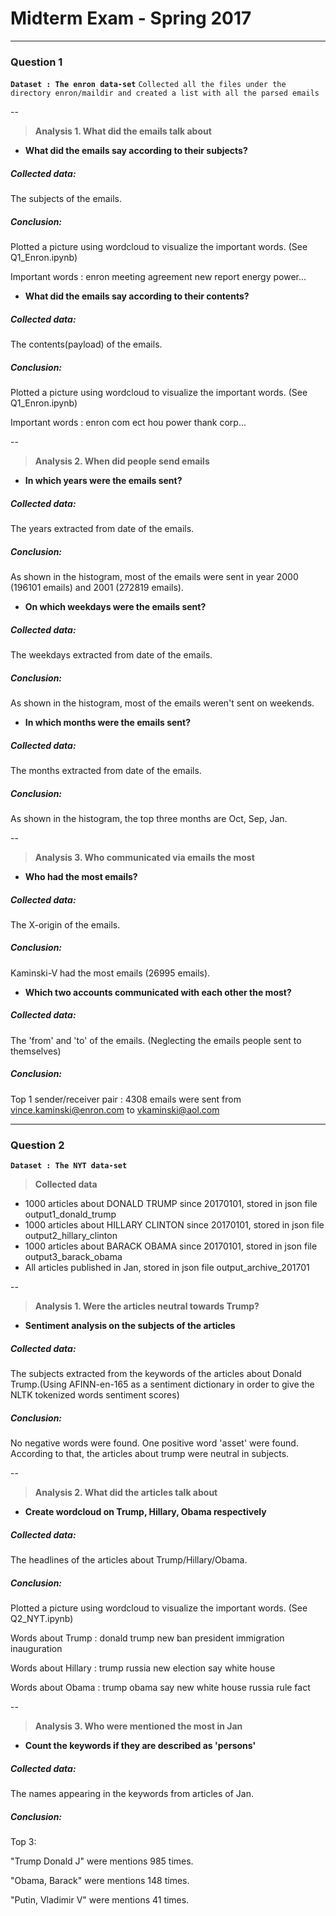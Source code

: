 # Midterm Exam - Spring 2017 
---
### Question 1

**`Dataset : The enron data-set`**
`Collected all the files under the directory enron/maildir and created a list with all the parsed emails`

--

> **Analysis 1. What did the emails talk about**

- **What did the emails say according to their subjects?**

##### Collected data:
The subjects of the emails.
##### Conclusion:
Plotted a picture using wordcloud to visualize the important words. (See Q1_Enron.ipynb)

Important words : enron meeting agreement new report energy power...

- **What did the emails say according to their contents?**

##### Collected data:
The contents(payload) of the emails.
##### Conclusion:
Plotted a picture using wordcloud to visualize the important words. (See Q1_Enron.ipynb)

Important words : enron com ect hou power thank corp...

--

> **Analysis 2. When did people send emails**

- **In which years were the emails sent?**

##### Collected data:
The years extracted from date of the emails.
##### Conclusion:
As shown in the histogram, most of the emails were sent in year 2000 (196101 emails) and 2001 (272819 emails).

- **On which weekdays were the emails sent?**

##### Collected data:
The weekdays extracted from date of the emails.
##### Conclusion:
As shown in the histogram, most of the emails weren't sent on weekends.

- **In which months were the emails sent?**

##### Collected data:
The months extracted from date of the emails.
##### Conclusion:
As shown in the histogram, the top three months are Oct, Sep, Jan.

--

> **Analysis 3. Who communicated via emails the most**

- **Who had the most emails?**

##### Collected data:
The X-origin of the emails.
##### Conclusion:
Kaminski-V had the most emails (26995 emails).

- **Which two accounts communicated with each other the most?**

##### Collected data:
The 'from' and 'to' of the emails. (Neglecting the emails people sent to themselves)
##### Conclusion:
Top 1 sender/receiver pair : 4308 emails were sent from vince.kaminski@enron.com to vkaminski@aol.com

---

### Question 2


**`Dataset : The NYT data-set`**


> **Collected data**


- 1000 articles about DONALD TRUMP since 20170101, stored in json file output1_donald_trump 
- 1000 articles about HILLARY CLINTON since 20170101, stored in json file output2_hillary_clinton 
- 1000 articles about BARACK OBAMA since 20170101, stored in json file output3_barack_obama
- All articles published in Jan, stored in json file output_archive_201701

--

> **Analysis 1. Were the articles neutral towards Trump?**

- **Sentiment analysis on the subjects of the articles**

##### Collected data:
The subjects extracted from the keywords of the articles about Donald Trump.(Using AFINN-en-165 as a sentiment dictionary in order to give the NLTK tokenized words sentiment scores)

##### Conclusion:
No negative words were found. One positive word 'asset' were found. According to that, the articles about trump were neutral in subjects.

--

> **Analysis 2. What did the articles talk about**

- **Create wordcloud on Trump, Hillary, Obama respectively**

##### Collected data:
The headlines of the articles about Trump/Hillary/Obama.

##### Conclusion:
Plotted a picture using wordcloud to visualize the important words. (See Q2_NYT.ipynb)

Words about Trump : donald trump new ban president immigration inauguration

Words about Hillary : trump russia new election say white house

Words about Obama : trump obama say new white house russia rule fact 

--

> **Analysis 3. Who were mentioned the most in Jan**

- **Count the keywords if they are described as 'persons'**

##### Collected data:
The names appearing in the keywords from articles of Jan.

##### Conclusion:
Top 3:

"Trump Donald J" were mentions 985 times.

"Obama, Barack" were mentions 148 times.

"Putin, Vladimir V" were mentions 41 times.
